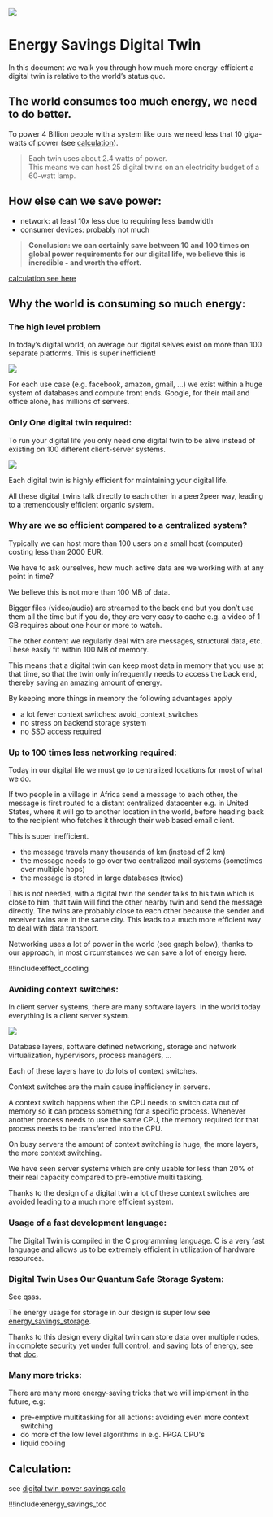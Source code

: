 
![](img/savings_energy_2.png)

# Energy Savings Digital Twin

In this document we walk you through how much more energy-efficient a digital twin is relative to the world’s status quo.


## The world consumes too much energy, we need to do better.

To power 4 Billion people with a system like ours we need less that 10 giga-watts of power (see [calculation](energy_savings_digital_twin_calc)).

 > Each twin uses about 2.4 watts of power. <BR>
 > This means we can host 25 digital twins on an electricity budget of a 60-watt lamp.

## How else can we save power:

- network: at least 10x less due to requiring less bandwidth
- consumer devices: probably not much

> **Conclusion: we can certainly save between 10 and 100 times on global power requirements for our digital life, we believe this is incredible - and worth the effort.**

[calculation see here](energy_savings_digital_twin_calc)

## Why the world is consuming so much energy:

### The high level problem

In today’s digital world, on average our digital selves exist on more than 100 separate platforms. This is super inefficient!

![](img/we_exist_multiple_times.png)

For each use case (e.g. facebook, amazon, gmail, …) we exist within a huge system of databases and compute front ends. Google, for their mail and office alone, has millions of servers.

### Only One digital twin required:

To run your digital life you only need one digital twin to be alive instead of existing on 100 different client-server systems.

![](img/one_time_twin.png)

Each digital twin is highly efficient for maintaining your digital life.

All these digital_twins talk directly to each other in a peer2peer way, leading to a tremendously efficient organic system.

### Why are we so efficient compared to a centralized system?

Typically we can host more than 100 users on a small host (computer) costing less than 2000 EUR.

We have to ask ourselves, how much active data are we working with at any point in time?

We believe this is not more than 100 MB of data.

Bigger files (video/audio) are streamed to the back end but you don’t use them all the time but if you do, they are very easy to cache e.g. a video of 1 GB requires about one hour or more to watch.

The other content we regularly deal with are messages, structural data, etc. These easily fit within 100 MB of memory.

This means that a digital twin can keep most data in memory that you use at that time, so that the twin only infrequently needs to access the back end, thereby saving an amazing amount of energy.

By keeping more things in memory the following advantages apply

- a lot fewer context switches: avoid_context_switches
- no stress on backend storage system
- no SSD access required

### Up to 100 times less networking required:

Today in our digital life we must go to centralized locations for most of what we do.

If two people in a village in Africa send a message to each other, the message is first routed to a distant centralized datacenter e.g. in United States, where it will go to another location in the world, before heading back to the recipient who fetches it through their web based email client.

This is super inefficient.

- the message travels many thousands of km (instead of 2 km)
- the message needs to go over two centralized mail systems (sometimes over multiple hops)
- the message is stored in large databases (twice)

This is not needed, with a digital twin the sender talks to his twin which is close to him, that twin will find the other nearby twin and send the message directly. The twins are probably close to each other because the sender and receiver twins are in the same city. This leads to a much more efficient way to deal with data transport.

Networking uses a lot of power in the world (see graph below), thanks to our approach, in most circumstances we can save a lot of energy here.

!!!include:effect_cooling

### Avoiding context switches:

In client server systems, there are many software layers.
In the world today everything is a client server system.

![](img/context_switches.png)

Database layers, software defined networking, storage and network virtualization, hypervisors, process managers, ...

Each of these layers have to do lots of context switches.

Context switches are the main cause inefficiency in servers.

A context switch happens when the CPU needs to switch data out of memory so it can process something for a specific process. Whenever another process needs to use the same CPU, the memory required for that process needs to be transferred into the CPU. 

On busy servers the amount of context switching is huge, the more layers, the more context switching.

We have seen server systems which are only usable for less than 20% of their real capacity compared to pre-emptive multi tasking.

Thanks to the design of a digital twin a lot of these context switches are avoided leading to a much more efficient system.

### Usage of a fast development language:

The Digital Twin is compiled in the C programming language. C is a very fast language and allows us to be extremely efficient in utilization of hardware resources.

### Digital Twin Uses Our Quantum Safe Storage System:

See qsss. 

The energy usage for storage in our design is super low see [energy_savings_storage](energy_savings_storage).

Thanks to this design every digital twin can store data over multiple nodes, in complete security yet under full control, and saving lots of energy, see that [doc](energy_savings_storage).

### Many more tricks:

There are many more energy-saving tricks that we will implement in the future, e.g:

- pre-emptive multitasking for all actions: avoiding even more context switching
- do more of the low level algorithms in e.g. FPGA CPU's
- liquid cooling

## Calculation:

see [digital twin power savings calc](energy_savings_digital_twin_calc)

!!!include:energy_savings_toc
